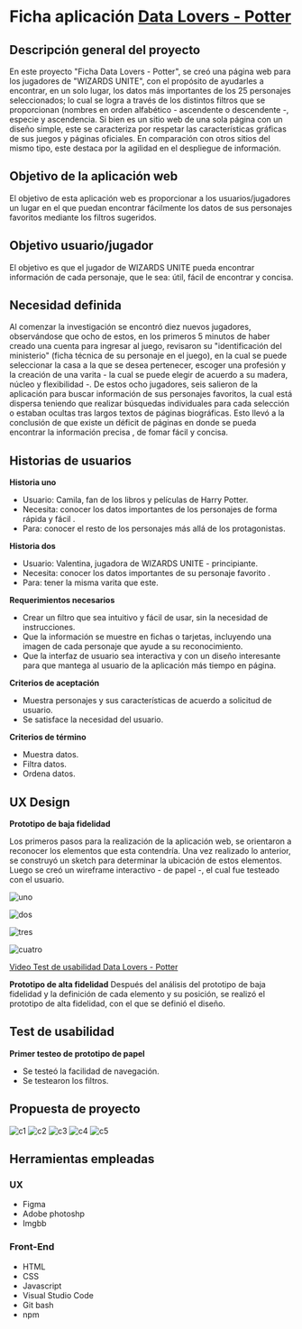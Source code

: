 # Ficha aplicación [Data Lovers - Potter](https://npgonzalez.github.io/SCL012-data-lovers/src/)
## Descripción general del proyecto

En este proyecto "Ficha Data Lovers - Potter", se creó una página web para los jugadores de "WIZARDS UNITE", con el propósito de ayudarles a encontrar, en un solo lugar, los datos más importantes de los 25 personajes seleccionados; lo cual se logra a través de los distintos filtros que se proporcionan (nombres en orden alfabético - ascendente o descendente -, especie y ascendencia. Si bien es un sitio web de una sola página con un diseño simple, este se caracteriza por respetar las características gráficas de sus juegos y páginas oficiales. En comparación con otros sitios del mismo tipo, este destaca por la agilidad en el despliegue de información.

## Objetivo de la aplicación web

El objetivo de esta aplicación web es proporcionar a los usuarios/jugadores un lugar en el que puedan encontrar fácilmente los datos de sus personajes favoritos mediante los filtros sugeridos.

## Objetivo usuario/jugador 

El objetivo es que el jugador de WIZARDS UNITE pueda encontrar información de cada personaje, que le sea: útil, fácil de encontrar y concisa.

## Necesidad definida

Al comenzar la investigación se encontró diez nuevos jugadores, observándose que ocho de estos, en los primeros 5 minutos de haber creado una cuenta para ingresar al juego, revisaron su "identificación del ministerio" (ficha técnica de su personaje en el juego), en la cual se puede seleccionar la casa  a la que se desea pertenecer, escoger una profesión y la creación de una varita - la cual se puede elegir de acuerdo a su madera, núcleo y flexibilidad -. De estos ocho jugadores, seis salieron de la aplicación para buscar información de sus personajes favoritos,  la cual está dispersa teniendo que realizar búsquedas individuales para cada selección o estaban ocultas tras largos textos de páginas biográficas. 
Esto llevó a la conclusión de que existe un déficit de páginas en donde se pueda encontrar la información precisa , de fomar fácil y concisa.

## Historias de usuarios

**Historia uno**
- Usuario: Camila, fan de los libros y películas de Harry Potter.
- Necesita: conocer los datos importantes de los personajes de forma rápida y fácil .
- Para: conocer el resto de los personajes más allá de los protagonistas.

**Historia dos**
- Usuario: Valentina, jugadora de WIZARDS UNITE - principiante.
- Necesita: conocer los datos importantes de su personaje favorito .
- Para: tener la misma varita que este.

**Requerimientos necesarios**
- Crear un filtro que sea intuitivo y fácil de usar, sin la necesidad de instrucciones.
- Que la información se muestre en fichas o tarjetas, incluyendo una imagen de cada personaje que ayude a su reconocimiento.
- Que la interfaz de usuario sea interactiva y con un diseño interesante para que mantega al usuario de la aplicación más tiempo en página.


**Criterios de aceptación**
- Muestra personajes y sus características de acuerdo a solicitud de usuario.
- Se satisface la necesidad del usuario.

**Criterios de término**
- Muestra datos.
- Filtra datos.
- Ordena datos.

## UX Design

**Prototipo de baja fidelidad**

Los primeros pasos para la realización de la aplicación web, se orientaron a reconocer los elementos que esta contendría. Una vez realizado lo anterior, se construyó un sketch para determinar la ubicación de estos elementos.
Luego se creó un wireframe interactivo - de papel -, el cual fue testeado con el usuario.

![uno](https://i.ibb.co/YpgDrnk/data1-1.jpg)

![dos](https://i.ibb.co/hBfw1bC/data3-3.jpg)

![tres](https://i.ibb.co/cJg5KzW/data4-4.jpg)

![cuatro](https://i.ibb.co/mGPw6Tz/data2-2.jpg)

[Video Test de usabilidad Data Lovers - Potter ](https://clipchamp.com/watch/Untitled-Project-E7FFgd)


**Prototipo de alta fidelidad**
Después del análisis del prototipo de baja fidelidad y la definición de cada elemento  y su posición, se realizó el prototipo de alta fidelidad, con el que se definió el diseño.

## Test de usabilidad
**Primer testeo de prototipo de papel**
- Se testeó la facilidad de navegación.
- Se testearon los filtros.


## Propuesta de proyecto
![c1](https://i.ibb.co/JQ5DGB2/c1.png)
![c2](https://i.ibb.co/zf2vJ16/c2.png)
![c3](https://i.ibb.co/x1Jhj9r/c3.png)
![c4](https://i.ibb.co/Wfmj5qG/c4.png)
![c5](https://i.ibb.co/wJwq2XJ/c5.png)


## Herramientas empleadas
### UX
* Figma
* Adobe photoshp
* Imgbb

### Front-End
* HTML
* CSS
* Javascript
* Visual Studio Code
* Git bash
* npm

